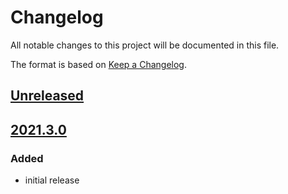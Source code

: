 # Changelog
All notable changes to this project will be documented in this file.

The format is based on [Keep a Changelog](https://keepachangelog.com/).

## [Unreleased]

## [2021.3.0]
### Added
- initial release

[Unreleased]: https://gitlab.com/yaq/yaqd-scpi/-/compare/master...v2021.3.0
[2021.3.0]: https://gitlab.com/yaq/yaqd-scpi/-/tags/v2021.3.0
